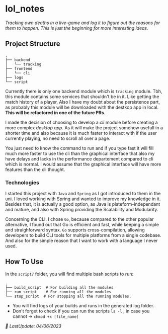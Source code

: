# lol_notes
*Tracking own deaths in a live-game and log it to figure out the reasons for them to happen. This is just the beginning for more interesting ideas.*

## Project Structure
```
.
├── backend
│   └── tracking
├── frontend
│   └── cli
├── logs
└── script
```
Currently there is only one backend module which is `tracking` module. Tbh, this module contains some services that shouldn't be in it. Like
getting the match history of a player, Also I have my doubt about the persistence part, as probably this module will be downloaded with the 
destkop app in local. **This will be refactored in one of the future PRs**. 

I made the decision of choosing to develop a *cli* module before creating a more complex *desktop app*. As it will make the project somehow usefull in a shorter time
and also because it is much faster to interact with if the user currently playing, no need to scroll all over a page.

You just need to know the command to run and if you type fast it will fill much more faster to use the cli than the graphical interface that 
also my have delays and lacks in the performance departement compared to cli which is normal. I would assume that the graphical interface will
have more features than the cli thought. 

### Technologies
I started this project with `Java` and `Spring` as I got introduced to them in the uni. I loved working with Spring and wanted to improve my 
knowledge in it. Besides that, it is actually a good option, as Java is plateform-independant and mature, and also with Spring providing the
Scalability and Modularity. 

Concerning the CLI. I chose `Go`, because compared to the other popular alternative, I found out that Go is efficient and fast, while keeping
a simple and straighforward syntax. `Go` supports cross-compilation, allowing developers to build CLI tools for multiple platforms from a single codebase.
And also for the simple reason that I want to work with a language I never used. 


## How To Use 
In the `script/` folder, you will find multiple bash scripts to run:
```
.
├── build_script  # For building all the modules 
├── run_script    # For running all the modules
└── stop_script  # For stopping all the running modules. 
```
- You will find logs of your builds and runs in the generated log folder.
- Don't forget to check if you can run the scripts `ls -l` , in case you cannot -> `chmod +x [file_name]`






*🔄 LastUpdate: 04/06/2023* 

